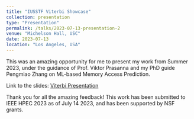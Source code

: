 ```yaml
---
title: "IUSSTF Viterbi Showcase"
collection: presentation
type: "Presentation"
permalink: /talks/2023-07-13-presentation-2
venue: "Michelson Hall, USC"
date: 2023-07-13
location: "Los Angeles, USA"
---
```


This was an amazing opportunity for me to present my work from Summer 2023, under the guidance of Prof. Viktor Prasanna and my PhD guide Pengmiao Zhang on ML-based Memory Access Prediction.

Link to the slides: [Viterbi Presentation](https://docs.google.com/presentation/d/1ugpWiPPwoHSK1fHI9CSvu_xRLh4jFjUf/edit?usp=sharing&ouid=103713110173550634207&rtpof=true&sd=true)

Thank you for all the amazing feedback! This work has been submitted to IEEE HPEC 2023 as of July 14 2023, and has been supported by NSF grants.
